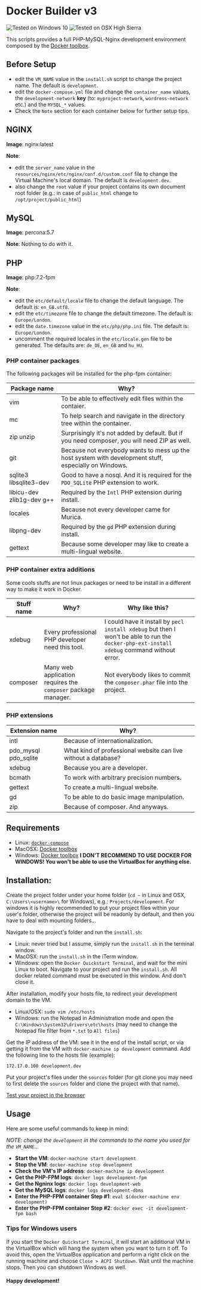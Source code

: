 # Docker Builder v3

![Tested on Windows 10](https://img.shields.io/badge/Tested%20on-Windows%2010-green.svg)
![Tested on OSX High Sierra](https://img.shields.io/badge/Tested%20on-OSX%20High%20Sierra-green.svg)

This scripts provides a full PHP-MySQL-Nginx development environment composed by the [Docker toolbox](https://docs.docker.com/toolbox/overview/).

## Before Setup 
* edit the `VM_NAME` value in the `install.sh` script to change the project name. The default is `development`.
* edit the `docker-compose.yml` file and change the `container_name` values, the `development-network` **key**
(to: `myproject-network`, `wordress-network` etc.) and the `MYSQL_*` values.
* Check the `Note` section for each container below for further setup tips.

## NGINX

**Image**: nginx:latest

**Note**: 
* edit the `server_name` value in the `resources/nginx/etc/nginx/conf.d/custom.conf` file to change the 
Virtual Machine's local domain. The default is `development.dev`.
* also change the `root` value if your project contains its own document root folder (e.g.: in case of `public_html` change to `/opt/project/public_html`) 

## MySQL

**Image**: percona:5.7

**Note**: Nothing to do with it.

## PHP

**Image**: php:7.2-fpm

**Note**:
* edit the `etc/default/locale` file to change the default language. The default is: `en_GB.utf8`.
* edit the `etc/timezone` file to change the default timezone. The default is: `Europe/London`.
* edit the `date.timezone` value in the `etc/php/php.ini` file. The default is: `Europe/London`. 
* uncomment the required locales in the `etc/locale.gen` file to be generated. The defaults are: `de_DE`, `en_GB` and `hu_HU`.

### PHP container packages

The following packages will be installed for the php-fpm container:

| Package name | Why? |
| --- | --- |
| vim | To be able to effectively edit files within the contaier. |
| mc | To help search and navigate in the directory tree within the container. |
| zip unzip | Surprisingly it's not added by default. But if you need composer, you will need ZIP as well. |
| git | Because not everybody wants to mess up the host system with development stuff, especially on Windows. |
| sqlite3 libsqlite3-dev | Good to have a nosql. And it is required for the `PDO_SQLite` PHP extension to work. |
| libicu-dev zlib1g-dev g++ | Required by the `Intl` PHP extension during install. |
| locales | Because not every developer came for Murica. |
| libpng-dev | Required by the `gd` PHP extension during install. |
| gettext | Because some developer may like to create a multi-lingual website. |

### PHP container extra additions

Some cools stuffs are not linux packages or need to be install in a different way to make it work in Docker.

| Stuff name | Why? | Why like this? |
| --- | --- | --- |
| xdebug | Every professional PHP developer need this tool. | I could have it install by `pecl install xdebug` but then I won't be able to run the `docker-php-ext-install xdebug` command without error. |
| composer | Many web application requires the `composer` package manager. | Not everybody likes to commit the `composer.phar` file into the project. |

### PHP extensions

| Extension name | Why? |
| --- | --- |
| intl | Because of internationalization. | 
| pdo_mysql pdo_sqlite | What kind of professional website can live without a database? |
| xdebug | Because you are a developer. |
| bcmath | To work with arbitrary precision numbers. |
| gettext | To create a multi-lingual website. |
| gd | To be able to do basic image manipulation. |
| zip | Because of composer. And anyways. |

## Requirements

* Linux: [`docker-compose`](https://docs.docker.com/compose/install/)
* MacOSX: [Docker toolbox](https://docs.docker.com/toolbox/overview/)
* Windows: [Docker toolbox](https://docs.docker.com/toolbox/overview/) **I DON'T RECOMMEND TO USE DOCKER FOR WINDOWS! You won't be able to use the VirtualBox for anything else.**

## Installation:

Create the project folder under your home folder (`cd ~` in Linux and OSX, `C:\Users\<username>\` for Windows), e.g.: `Projects/development`. 
For windows it is highly recommended to put your project files within your user's folder, otherwise the project will be readonly by default, 
and then you have to deal with mounting folders...

Navigate to the project's folder and run the `install.sh`: 

* Linux: never tried but I assume, simply run the `install.sh` in the terminal window.
* MacOSX: run the `install.sh` in the iTerm window. 
* Windows: open the `Docker Quickstart Terminal`, and wait for the mini Linux to boot. Navigate to your project and run the `install.sh`. All docker related command must be executed in this window. And don't close it.

After installation, modify your hosts file, to redirect your development domain to the VM.

* Linux/OSX: `sudo vim /etc/hosts` 
* Windows: run the Notepad in Administration mode and open the `C:\Windows\System32\drivers\etc\hosts` (may need to change the Notepad file filter from `*.txt` to `All files`)

Get the IP address of the VM: see it in the end of the install script, or via getting it from the VM with `docker-machine ip development` command. 
Add the following line to the hosts file (example):

```
172.17.0.100 development.dev
```

Put your project's files under the `sources` folder (for git clone you may need to first delete the `sources` folder and clone the project with that name). 

[Test your project in the browser](http://development.dev)

 
## Usage

Here are some useful commands to keep in mind:

*NOTE: change the `development` in the commands to the name you used for the `VM_NAME`...*

* **Start the VM**: `docker-machine start development` 
* **Stop the VM**: `docker-machine stop development`
* **Check the VM's IP address**: `docker-machine ip development` 
* **Get the PHP-FPM logs**: `docker logs development-fpm`
* **Get the Ngninx logs**: `docker logs development-web`
* **Get the MySQL logs**: `docker logs development-dbms`
* **Enter the PHP-FPM container Step #1**: `eval $(docker-machine env development)`
* **Enter the PHP-FPM container Step #2**: `docker exec -it development-fpm bash`

### Tips for Windows users

If you start the `Docker Quickstart Terminal`, it will start an additional VM in the VirtualBox which will hang the system 
when you want to turn it off. To avoid this, open the VirtualBox application and perform a right click on the running 
machine and choose `Close > ACPI Shutdown`. Wait until the machine stops. Then you can shutdown Windows as well.

#### Happy development!
